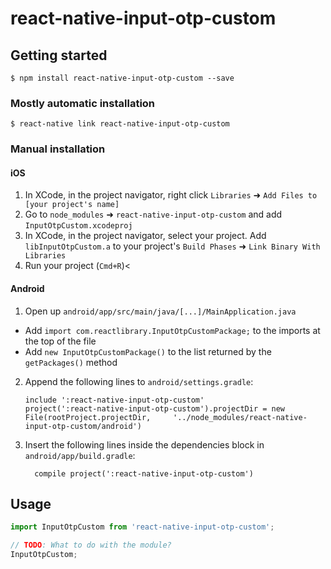 # react-native-input-otp-custom

## Getting started

`$ npm install react-native-input-otp-custom --save`

### Mostly automatic installation

`$ react-native link react-native-input-otp-custom`

### Manual installation


#### iOS

1. In XCode, in the project navigator, right click `Libraries` ➜ `Add Files to [your project's name]`
2. Go to `node_modules` ➜ `react-native-input-otp-custom` and add `InputOtpCustom.xcodeproj`
3. In XCode, in the project navigator, select your project. Add `libInputOtpCustom.a` to your project's `Build Phases` ➜ `Link Binary With Libraries`
4. Run your project (`Cmd+R`)<

#### Android

1. Open up `android/app/src/main/java/[...]/MainApplication.java`
  - Add `import com.reactlibrary.InputOtpCustomPackage;` to the imports at the top of the file
  - Add `new InputOtpCustomPackage()` to the list returned by the `getPackages()` method
2. Append the following lines to `android/settings.gradle`:
  	```
  	include ':react-native-input-otp-custom'
  	project(':react-native-input-otp-custom').projectDir = new File(rootProject.projectDir, 	'../node_modules/react-native-input-otp-custom/android')
  	```
3. Insert the following lines inside the dependencies block in `android/app/build.gradle`:
  	```
      compile project(':react-native-input-otp-custom')
  	```


## Usage
```javascript
import InputOtpCustom from 'react-native-input-otp-custom';

// TODO: What to do with the module?
InputOtpCustom;
```
